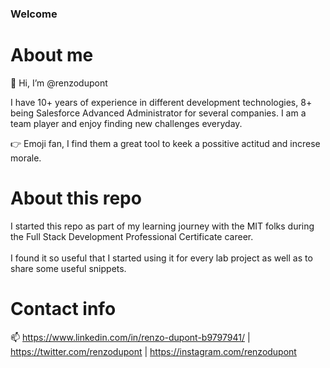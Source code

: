 ### Welcome

# About me

👋 Hi, I’m @renzodupont

I have 10+ years of experience in different development technologies, 8+ being Salesforce Advanced Administrator for several companies.
I am a team player and enjoy finding new challenges everyday.

👉 Emoji fan, I find them a great tool to keek a possitive actitud and increse morale.

# About this repo

I started this repo as part of my learning journey with the MIT folks during the Full Stack Development Professional Certificate career.<br/><br/>
I found it so useful that I started using it for every lab project as well as to share some useful snippets.<br/>

# Contact info

📫 https://www.linkedin.com/in/renzo-dupont-b9797941/ | https://twitter.com/renzodupont | https://instagram.com/renzodupont
